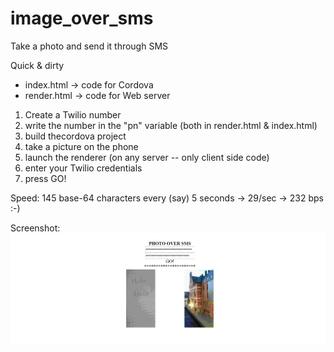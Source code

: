 # image_over_sms
Take a photo and send it through SMS

Quick & dirty

- index.html  -> code for Cordova
- render.html -> code for Web server


1. Create a Twilio number
2. write the number in the "pn" variable (both in render.html & index.html)
3. build thecordova project
3. take a picture on the phone
4. launch the renderer (on any server -- only client side code)
5. enter your Twilio credentials 
6. press GO!

Speed: 145 base-64 characters every (say) 5 seconds ->  29/sec -> 232 bps :-)

Screenshot:
<img src='screenshot.PNG'>

